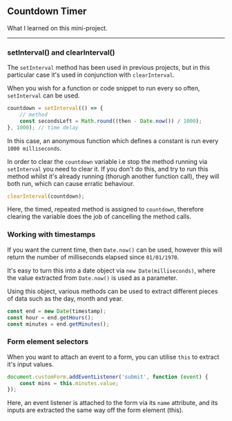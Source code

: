 ## Countdown Timer

What I learned on this mini-project.

*******

### setInterval() and clearInterval()

The `setInterval` method has been used in previous projects, but in this
particular case it's used in conjunction with `clearInterval`.

When you wish for a function or code snippet to run every so often,
`setInterval` can be used.

``` javascript
countdown = setInterval(() => {
    // method
    const secondsLeft = Math.round((then - Date.now()) / 1000);
}, 1000); // time delay
```

In this case, an anonymous function which defines a constant is run every
`1000 milliseconds`.

In order to clear the `countdown` variable i.e stop the method running
via `setInterval` you need to clear it. If you don't do this, and
try to run this method whilst it's already running (thorugh another
function call), they will both run, which can cause erratic behaviour.

``` javascript
clearInterval(countdown);
```

Here, the timed, repeated method is assigned to `countdown`, therefore
clearing the variable does the job of cancelling the method calls.

### Working with timestamps

If you want the current time, then `Date.now()` can be used, however this
will return the number of milliseconds elapsed since `01/01/1970`.

It's easy to turn this into a date object via `new Date(milliseconds)`,
where the value extracted from `Date.now()` is used as a parameter.

Using this object, various methods can be used to extract different
pieces of data such as the day, month and year.

``` javascript
const end = new Date(timestamp);
const hour = end.getHours();
const minutes = end.getMinutes();
```

### Form element selectors

When you want to attach an event to a form, you can utilise `this` to
extract it's input values.

``` javascript
document.customForm.addEventListener('submit', function (event) {
    const mins = this.minutes.value;
});
```

Here, an event listener is attached to the form via its `name` attribute,
and its inputs are extracted the same way off the form element (this).
